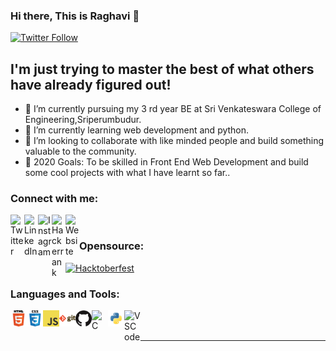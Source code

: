 ### Hi there, This is Raghavi 👋 


[![Twitter Follow](https://img.shields.io/badge/Linkedin-Profile-blue)](https://www.linkedin.com/in/raghavi-srinivasan-747b96172/)

## I'm just trying to master the best of what others have already figured out!

- 🔭 I’m currently pursuing my 3 rd year BE at Sri Venkateswara College of Engineering,Sriperumbudur.
- 🌱 I’m currently learning web development and python.
- 👯 I’m looking to collaborate with like minded people and build something valuable to the community.
- 🥅 2020 Goals: To be skilled in Front End Web Development and build some cool projects with what I have learnt so far..




### Connect with me:


[<img align="left" alt="Twitter" width="22px" src="https://cdn.jsdelivr.net/npm/simple-icons@v3/icons/twitter.svg" />][twitter]
[<img align="left" alt="LinkedIn" width="22px" src="https://cdn.jsdelivr.net/npm/simple-icons@v3/icons/linkedin.svg" />][linkedin]
[<img align="left" alt="Instagram" width="22px" src="https://cdn.jsdelivr.net/npm/simple-icons@v3/icons/instagram.svg" />][instagram]
[<img align="left" alt="Hackerrank" width="22px" src="https://cdn.jsdelivr.net/npm/simple-icons@v3/icons/hackerrank.svg" />][hackerrank]
[<img align="left" alt="Website" width="22px" src="https://cdn1.iconfinder.com/data/icons/web-develover-1/32/web-512.png" />][website]



<br />


### Opensource:

[![Hacktoberfest](https://img.shields.io/badge/Hacktoberfest2020-firstcontribution-blueviolet)](https://hacktoberfest.digitalocean.com/profile)


### Languages and Tools:


<img align="left" alt="HTML5" width="26px" src="https://raw.githubusercontent.com/github/explore/80688e429a7d4ef2fca1e82350fe8e3517d3494d/topics/html/html.png" />
<img align="left" alt="CSS3" width="26px" src="https://raw.githubusercontent.com/github/explore/80688e429a7d4ef2fca1e82350fe8e3517d3494d/topics/css/css.png" />
<img align="left" alt="JavaScript" width="26px" src="https://raw.githubusercontent.com/github/explore/80688e429a7d4ef2fca1e82350fe8e3517d3494d/topics/javascript/javascript.png" />
<img align="left" alt="Git" width="26px" src="https://raw.githubusercontent.com/github/explore/78df643247d429f6cc873026c0622819ad797942/topics/git/git.png" />
<img align="left" alt="GitHub" width="26px" src="https://raw.githubusercontent.com/github/explore/78df643247d429f6cc873026c0622819ad797942/topics/github/github.png" />
<img align="left" alt="C" width="26px" src="https://cdn.iconscout.com/icon/free/png-512/c-programming-569564.png" />
<img align="left" alt="Python" width="26px" src="https://raw.githubusercontent.com/github/explore/78df643247d429f6cc873026c0622819ad797942/topics/python/python.png" />
<img align="left" alt="VSCode" width="26px" src="https://user-images.githubusercontent.com/674621/71187801-14e60a80-2280-11ea-94c9-e56576f76baf.png" />



<br />
<br />

---

[twitter]: https://twitter.com/RAGHAVISRINIVA7
[instagram]: https://www.instagram.com/raghavi_94/?hl=en
[linkedin]: https://www.linkedin.com/in/raghavi-srinivasan-747b96172/
[hackerrank]:https://www.hackerrank.com/raghaveni50
[website]:https://raghavi-srinivasan.netlify.app/




